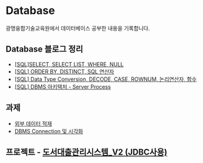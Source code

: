 
# Database
광명융합기술교육원에서 데이터베이스 공부한 내용을 기록합니다.

## Database 블로그 정리
* [[SQL]SELECT, SELECT LIST, WHERE, NULL](https://keydi.tistory.com/123)
* [[SQL] ORDER BY, DISTINCT, SQL 연산자](https://keydi.tistory.com/124)
* [[SQL] Data Type Conversion, DECODE, CASE, ROWNUM, 논리연산자, 함수](https://keydi.tistory.com/125)
* [[SQL] DBMS 아키텍처 - Server Process](https://keydi.tistory.com/126)

## 과제
* [외부 데이터 적재](https://github.com/pkd98/Poly-tech/tree/master/Database/%EC%A3%BC%EB%A7%90%EA%B3%BC%EC%A0%9C/01)
* [DBMS Connection 및 시각화](https://github.com/pkd98/Poly-tech/tree/master/Database/%EC%A3%BC%EB%A7%90%EA%B3%BC%EC%A0%9C/02)

## 프로젝트 - [도서대출관리시스템_V2 (JDBC사용)](https://github.com/pkd98/Poly-tech/tree/master/Database/practice/%5B%EC%B5%9C%EC%A2%85%EA%B3%BC%EC%A0%9C%5D%EB%8F%84%EC%84%9C%EB%8C%80%EC%B6%9C%EA%B4%80%EB%A6%AC%EC%8B%9C%EC%8A%A4%ED%85%9C-V2)
